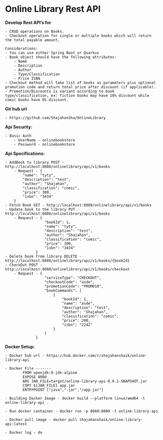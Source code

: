 # Online Library Rest API

**Develop Rest API’s for**
 
    - CRUD operations on Books. 
    - Checkout operation for single or multiple books which will return the total payable amount.
	
    Considerations: 
    - You can use either Spring Boot or Quarkus 
    - Book object should have the following attributes: 
	    - Name 
	    - Description 
	    - Author 
	    - Type/Classification 
	    - Price ISBN 
    - Checkout method will take list of books as parameters plus optional promotion code and return total price after discount (if applicable). 
    - Promotion/Discounts is variant according to book type/classification, ex: fiction books may have 10% discount while comic books have 0% discount.	

**Git hub url**

    - https://github.com/ShajahanSha/OnlineLibrary
    
**Api Security:**
    
    - Basic Auth 
	    - UserName - onlinebookstore
        - Password - onlinebookstore


**Api Specifications:**

    - AddBook to library POST - http://localhost:8080/onlinelibrary/api/v1/books
        - Request - {
            "name": "tyty",
            "description": "test",
            "author": "Shajahan",
            "classification": "comic",
            "price": 300,
            "isbn": "3434"
        }
    - Fetch Book GET - http://localhost:8080/onlinelibrary/api/v1/books
    - Update book to the library PUT - http://localhost:8080/onlinelibrary/api/v1/books
        - Request - {
                      "bookId": 1,
                      "name": "tyty",
                      "description": "test",
                      "author": "Shajahan",
                      "classification": "comic",
                      "price": 300,
                      "isbn": "3434"
                  }
    - Delete book from library DELETE - http://localhost:8080/onlinelibrary/api/v1/books/{bookId}
    - CheckOut POST - http://localhost:8080/onlinelibrary/api/v1/books/checkout
        - Request - {
                      "serviceType": "CHECKOUT",
                      "checkoutCode": "asde",
                      "promotionCode": "PROMO10",
                      "bookCommands": [
                          {
                              "bookId": 1,
                              "name": "asde",
                              "description": "test",
                              "author": "Shajahan",
                              "classification": "comic",
                              "price": 200,
                              "isbn": "2242"
                          }
                      ]
                  }

**Docker Setup:**

    - Docker hub url - https://hub.docker.com/r/shajahanshaik/online-library-api

    - Docker File -------
            FROM openjdk:8-jdk-alpine
            EXPOSE 8080
            ARG JAR_FILE=target/online-library-api-0.0.1-SNAPSHOT.jar
            COPY ${JAR_FILE} app.jar
            ENTRYPOINT ["java","-jar","/app.jar"]

    - Building Docker Image - docker build --platform linux/amd64 -t online-library-api .

    - Run docker container - docker run -p 8080:8080 -t online-library-api

    - Docker pull image - docker pull shajahanshaik/online-library-api:latest
    
    - Docker log - do 


